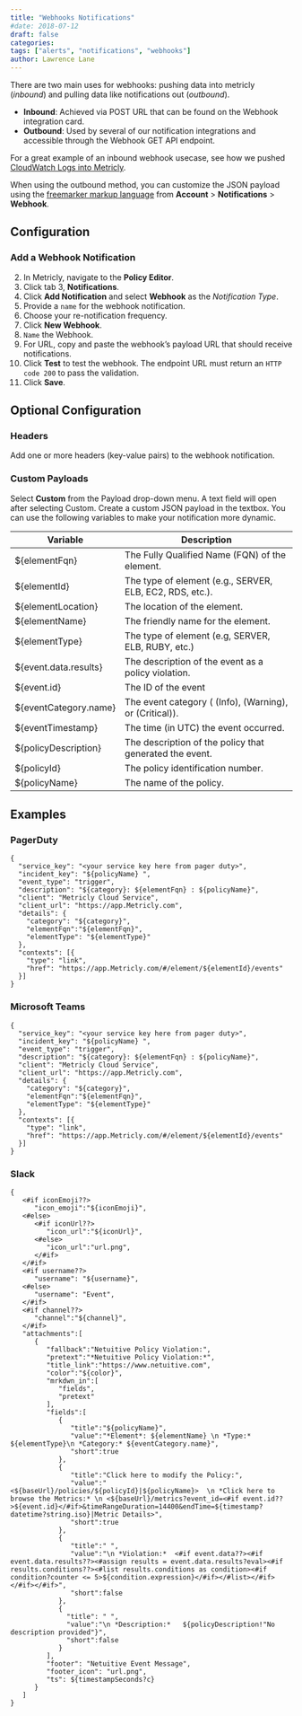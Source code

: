 ```yaml
---
title: "Webhooks Notifications"
#date: 2018-07-12
draft: false
categories:
tags: ["alerts", "notifications", "webhooks"]
author: Lawrence Lane
---
```


There are two main uses for webhooks: pushing data into metricly (_inbound_) and pulling data like notifications out (_outbound_).

- **Inbound**: Achieved via POST URL that can be found on the Webhook integration card.
- **Outbound**: Used by several of our notification integrations and accessible through the Webhook GET API endpoint.

For a great example of an inbound webhook usecase, see how we pushed [CloudWatch Logs into Metricly][1].

When using the outbound method, you can customize the JSON payload using the [freemarker markup language](https://freemarker.apache.org/docs/xgui_imperative_formal.html) from **Account** > **Notifications** > **Webhook**.

## Configuration

###  Add a Webhook Notification
2. In Metricly, navigate to the **Policy Editor**.
3. Click tab 3, **Notifications**.
4. Click **Add Notification** and select **Webhook** as the _Notification Type_.
5. Provide a `name` for the webhook notification.
6. Choose your re-notification frequency.
7. Click **New Webhook**.
8. `Name` the Webhook.
9. For URL, copy and paste the webhook’s payload URL that should receive notifications.
10. Click **Test** to test the webhook. The endpoint URL must return an `HTTP code 200` to pass the validation.
11. Click **Save**.

## Optional Configuration

### Headers
Add one or more headers (key-value pairs) to the webhook notification.

### Custom Payloads
Select **Custom** from the Payload drop-down menu. A text field will open after selecting Custom. Create a custom JSON payload in the textbox. You can use the following variables to make your notification more dynamic.

| Variable              | Description                                              |
|-----------------------|----------------------------------------------------------|
| ${elementFqn}         | The Fully Qualified Name (FQN) of the element.           |
| ${elementId}          | The type of element (e.g., SERVER, ELB, EC2, RDS, etc.). |
| ${elementLocation}    | The location of the element.                             |
| ${elementName}        | The friendly name for the element.                       |
| ${elementType}        | The type of element (e.g, SERVER, ELB, RUBY, etc.)       |
| ${event.data.results} | The description of the event as a policy violation.      |
| ${event.id}           | The ID of the event                                      |
| ${eventCategory.name} | The event category ( (Info), (Warning), or (Critical)).  |
| ${eventTimestamp}     | The time (in UTC) the event occurred.                    |
| ${policyDescription}  | The description of the policy that generated the event.  |
| ${policyId}           | The policy identification number.                        |
| ${policyName}         | The name of the policy.                                  |

## Examples

### PagerDuty

```
{
  "service_key": "<your service key here from pager duty>",
  "incident_key": "${policyName} ",
  "event_type": "trigger",
  "description": "${category}: ${elementFqn} : ${policyName}",
  "client": "Metricly Cloud Service",
  "client_url": "https://app.Metricly.com",
  "details": {
    "category": "${category}",
    "elementFqn":"${elementFqn}",
    "elementType": "${elementType}"
  },
  "contexts": [{
    "type": "link",
    "href": "https://app.Metricly.com/#/element/${elementId}/events"
  }]
}
```

### Microsoft Teams

```
{
  "service_key": "<your service key here from pager duty>",
  "incident_key": "${policyName} ",
  "event_type": "trigger",
  "description": "${category}: ${elementFqn} : ${policyName}",
  "client": "Metricly Cloud Service",
  "client_url": "https://app.Metricly.com",
  "details": {
    "category": "${category}",
    "elementFqn":"${elementFqn}",
    "elementType": "${elementType}"
  },
  "contexts": [{
    "type": "link",
    "href": "https://app.Metricly.com/#/element/${elementId}/events"
  }]
}
```

### Slack

```
{
   <#if iconEmoji??>
      "icon_emoji":"${iconEmoji}",
   <#else>
      <#if iconUrl??>
         "icon_url":"${iconUrl}",
      <#else>
         "icon_url":"url.png",
      </#if>
   </#if>
   <#if username??>
      "username": "${username}",
   <#else>
      "username": "Event",
   </#if>
   <#if channel??>
      "channel":"${channel}",
   </#if>
   "attachments":[
      {
         "fallback":"Netuitive Policy Violation:",
         "pretext":"*Netuitive Policy Violation:*",
         "title_link":"https://www.netuitive.com",
         "color":"${color}",
         "mrkdwn_in":[
            "fields",
            "pretext"
         ],
         "fields":[
            {
               "title":"${policyName}",
               "value":"*Element*: ${elementName} \n *Type:* ${elementType}\n *Category:* ${eventCategory.name}",
               "short":true
            },
            {
               "title":"Click here to modify the Policy:",
               "value":"<${baseUrl}/policies/${policyId}|${policyName}>  \n *Click here to browse the Metrics:* \n <${baseUrl}/metrics?event_id=<#if event.id??>${event.id}</#if>&timeRangeDuration=14400&endTime=${timestamp?datetime?string.iso}|Metric Details>",
               "short":true
            },
            {
               "title":" ",
               "value":"\n *Violation:*  <#if event.data??><#if event.data.results??><#assign results = event.data.results?eval><#if results.conditions??><#list results.conditions as condition><#if condition?counter <= 5>${condition.expression}</#if></#list></#if></#if></#if>",
               "short":false
            },
            {
              "title": " ",
              "value":"\n *Description:*   ${policyDescription!"No description provided"}",
              "short":false
            }
         ],
         "footer": "Netuitive Event Message",
         "footer_icon": "url.png",
         "ts": ${timestampSeconds?c}
      }
   ]
}
```

[1]: /alerts-notifications/events/cloudwatch-events
